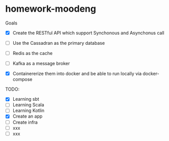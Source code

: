 # homework-moodeng

Goals

 - [x] Create the RESTful API which support Synchonous and Asynchonus call
 - [ ] Use the Cassadran as the primary database
 - [ ] Redis as the cache
 - [ ] Kafka as a message broker
 - [x] Containererize them into docker and be able to run locally via docker-compose


TODO:
 - [x] Learning sbt
 - [ ] Learning Scala
 - [ ] Learning Kotlin
 - [x] Create an app
 - [ ] Create infra
 - [ ] xxx
 - [ ] xxx
